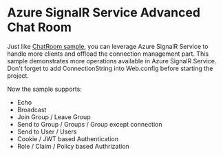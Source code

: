 Azure SignalR Service Advanced Chat Room
=================================

Just like [ChatRoom sample](../ChatRoom), you can leverage Azure SignalR Service to handle more clients and offload the connection management part. This sample demonstrates more operations available in Azure SignalR Service. Don't forget to add ConnectionString into Web.config before starting the project.

Now the sample supports:

* Echo
* Broadcast
* Join Group / Leave Group
* Send to Group / Groups / Group except connection
* Send to User / Users
* Cookie / JWT based Authentication
* Role / Claim / Policy based Authrization
